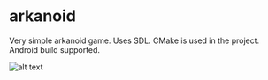 [_metadata_:prjrocks]:- "htm2p4in"
# arkanoid
Very simple arkanoid game. Uses SDL. CMake is used in the project. Android build supported.

![alt text](http://skalexey.ru/pub/ark_104382.png)
